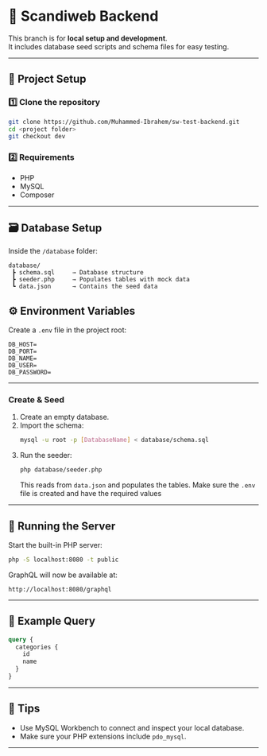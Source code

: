 # 🧩 Scandiweb Backend

This branch is for **local setup and development**.  
It includes database seed scripts and schema files for easy testing.

---

## 🧱 Project Setup

### 1️⃣ Clone the repository

```bash
git clone https://github.com/Muhammed-Ibrahem/sw-test-backend.git
cd <project folder>
git checkout dev
```

### 2️⃣ Requirements

- PHP
- MySQL
- Composer

---

## 🗃 Database Setup

Inside the `/database` folder:

```
database/
 ┣ schema.sql     → Database structure
 ┣ seeder.php     → Populates tables with mock data
 ┗ data.json      → Contains the seed data
```

## ⚙️ Environment Variables

Create a `.env` file in the project root:

```env
DB_HOST=
DB_PORT=
DB_NAME=
DB_USER=
DB_PASSWORD=
```

---

### Create & Seed

1. Create an empty database.
2. Import the schema:
   ```bash
   mysql -u root -p [DatabaseName] < database/schema.sql
   ```
3. Run the seeder:
   ```bash
   php database/seeder.php
   ```
   This reads from `data.json` and populates the tables.
   Make sure the `.env` file is created and have the required values

---

## 🧩 Running the Server

Start the built-in PHP server:

```bash
php -S localhost:8080 -t public
```

GraphQL will now be available at:

```
http://localhost:8080/graphql
```

---

## 🧪 Example Query

```graphql
query {
  categories {
    id
    name
  }
}
```

---

## 🧠 Tips

- Use MySQL Workbench to connect and inspect your local database.
- Make sure your PHP extensions include `pdo_mysql`.

---
